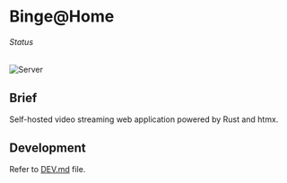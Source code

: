 # Binge@Home

###### Status

![Server](https://github.com/szattila98/binge_at_home/actions/workflows/server.yml/badge.svg)

## Brief

Self-hosted video streaming web application powered by Rust and htmx.

## Development

Refer to [DEV.md](../main/DEV.md) file.
